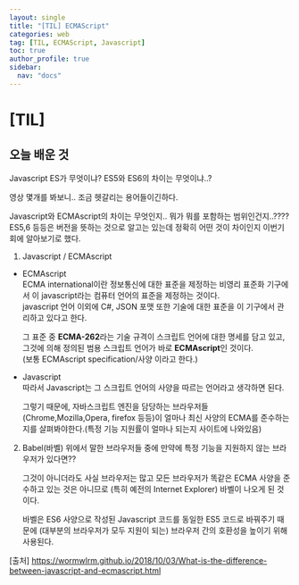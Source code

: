 ```yaml
---
layout: single
title: "[TIL] ECMAScript"
categories: web
tag: [TIL, ECMAScript, Javascript]
toc: true
author_profile: true
sidebar:
  nav: "docs"
---
```


# [TIL]

## 오늘 배운 것

Javascript ES가 무엇이냐? ES5와 ES6의 차이는 무엇이냐..?

영상 몇개를 봐보니.. 조금 헷갈리는 용어들이긴하다.

Javascript와 ECMAscript의 차이는 무엇인지.. 뭐가 뭐를 포함하는 범위인건지..????
<br>ES5,6 등등은 버전을 뜻하는 것으로 알고는 있는데 정확히 어떤 것이 차이인지 이번기회에 알아보기로 했다.

1. Javascript / ECMAscript

- ECMAscript
  <br>ECMA international이란 정보통신에 대한 표준을 제정하는 비영리 표준화 기구에서 이 javascript라는 컴퓨터 언어의 표준을 제정하는 것이다.
  <br>javascript 언어 이외에 C#, JSON 포맷 또한 기술에 대한 표준을 이 기구에서 관리하고 있다고 한다.

  그 표준 중 **ECMA-262**라는 기술 규격이 스크립트 언어에 대한 명세를 담고 있고,
  <br>그것에 의해 정의된 범용 스크립트 언어가 바로 **ECMAscript**인 것이다.
  <br>(보통 ECMAscript specification/사양 이라고 한다.)

- Javascript
  <br>따라서 Javascript는 그 스크립트 언어의 사양을 따르는 언어라고 생각하면 된다.

  그렇기 때문에, 자바스크립트 엔진을 담당하는 브라우저들(Chrome,Mozilla,Opera, firefox 등등)이 얼마나 최신 사양의 ECMA를 준수하는지를 살펴봐야한다.(특정 기능 지원률이 얼마나 되는지 사이트에 나와있음)

2. Babel(바벨)
   위에서 말한 브라우저들 중에 만약에 특정 기능을 지원하지 않는 브라우저가 있다면??

   그것이 아니더라도 사실 브라우저는 많고 모든 브라우저가 똑같은 ECMA 사양을 준수하고 있는 것은 아니므로 (특히 예전의 Internet Explorer) 바벨이 나오게 된 것이다.

   바벨은 ES6 사양으로 작성된 Javascript 코드를 동일한 ES5 코드로 바꿔주기 때문에 (대부분의 브라우저가 모두 지원이 되는) 브라우저 간의 호환성을 높이기 위해 사용된다.

[출처] https://wormwlrm.github.io/2018/10/03/What-is-the-difference-between-javascript-and-ecmascript.html
